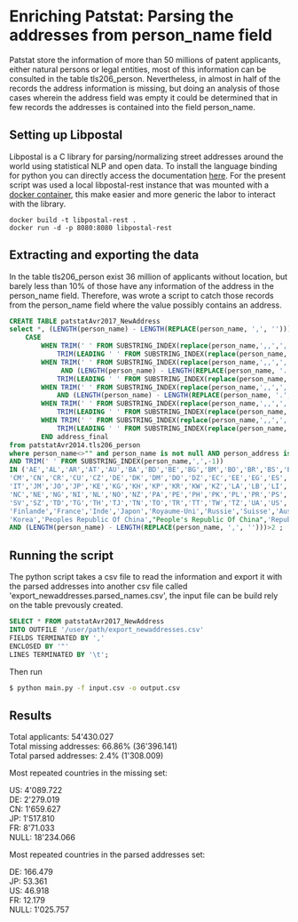 # Enriching Patstat: Parsing the addresses from person_name field

Patstat store the information of more than 50 millions of patent applicants, either natural persons or legal entities, most of this information can be consulted in the table tls206_person. Nevertheless, in almost in half of the records the address information is missing, but doing an analysis of those cases wherein the address field was empty it could be determined that in few records the addresses is contained into the field person_name.

## Setting up Libpostal 

Libpostal is a C library for parsing/normalizing street addresses around the world using statistical NLP and open data. To install
the language binding for python you can directly access the documentation [here](https://github.com/openvenues/pypostal). For the present 
script was used a local libpostal-rest instance that was mounted with a [docker container](https://github.com/johnlonganecker/libpostal-rest-docker), 
this make easier and more generic the labor to interact with the library. 

```
docker build -t libpostal-rest .
docker run -d -p 8080:8080 libpostal-rest
```
## Extracting and exporting the data

In the table tls206_person exist 36 million of applicants without location, but barely less than 10% of those have any information of the address in the person_name field. Therefore, was wrote a script to catch those records from the person_name field where the value possibly contains an address.

```sql
CREATE TABLE patstatAvr2017_NewAddress
select *, (LENGTH(person_name) - LENGTH(REPLACE(person_name, ',', ''))) Nbcomma,
	CASE 
		WHEN TRIM(' ' FROM SUBSTRING_INDEX(replace(person_name,',,',','),',',-1)) IN ('JP','US','CA','CANADA','JAPAN','GB','ZA') AND (LENGTH(person_name) - LENGTH(REPLACE(person_name, ',', '')))>3 THEN 
			TRIM(LEADING ' ' FROM SUBSTRING_INDEX(replace(person_name,',,',','),',',-3))
		WHEN TRIM(' ' FROM SUBSTRING_INDEX(replace(person_name,',,',','),',',-1)) IN ('JP','US','CA','CANADA','JAPAN','GB','ZA') AND (LENGTH(person_name) - LENGTH(REPLACE(person_name, ',', '')))=3 
			 AND (LENGTH(person_name) - LENGTH(REPLACE(person_name, '.', '')))<=1 THEN 
			TRIM(LEADING ' ' FROM SUBSTRING_INDEX(replace(person_name,',,',','),',',-2)) 
		WHEN TRIM(' ' FROM SUBSTRING_INDEX(replace(person_name,',,',','),',',-1)) IN ('JP','US','CA','CANADA','JAPAN','GB','ZA') AND (LENGTH(person_name) - LENGTH(REPLACE(person_name, ',', '')))=3 
			AND (LENGTH(person_name) - LENGTH(REPLACE(person_name, '.', '')))>1 THEN TRIM(LEADING ' ' FROM SUBSTRING_INDEX(replace(person_name,',,',','),',',-3))
		WHEN TRIM(' ' FROM SUBSTRING_INDEX(replace(person_name,',,',','),',',-1)) NOT IN ('JP','US','CA','CANADA','JAPAN','GB','ZA') AND (LENGTH(person_name) - LENGTH(REPLACE(person_name, ',', '')))>4 THEN 
			TRIM(LEADING ' ' FROM SUBSTRING_INDEX(replace(person_name,',,',','),',',-3))
		WHEN TRIM(' ' FROM SUBSTRING_INDEX(replace(person_name,',,',','),',',-1)) NOT IN ('JP','US','CA','CANADA','JAPAN','GB','ZA') AND (LENGTH(person_name) - LENGTH(REPLACE(person_name, ',', '')))<=4 THEN 
			TRIM(LEADING ' ' FROM SUBSTRING_INDEX(replace(person_name,',,',','),',',-2))  
		END address_final 
from patstatAvr2014.tls206_person
where person_name<>"" and person_name is not null AND person_address is null
AND TRIM(' ' FROM SUBSTRING_INDEX(person_name,',',-1)) 
IN ('AE','AL','AR','AT','AU','BA','BD','BE','BG','BM','BO','BR','BS','BY','BZ','CA','CD','CF','CG','CH','CI','CL',
'CM','CN','CR','CU','CZ','DE','DK','DM','DO','DZ','EC','EE','EG','ES','ET','FI','FJ','FR','GA','GB','GR','HK','HU','ID','IE','IL','IN','IQ','IR','IS',
'IT','JM','JO','JP','KE','KG','KH','KP','KR','KW','KZ','LA','LB','LI','LK','LU','LY','MA','MC','MD','ME','MN','MO','MQ','MR','MT','MU','MV','MW','MX',
'NC','NE','NG','NI','NL','NO','NZ','PA','PE','PH','PK','PL','PR','PS','PT','PY','QA','RE','RO','RS','RU','RW','SA','SC','SE','SG','SI','SK','SN','SO',
'SV','SZ','TD','TG','TH','TJ','TN','TO','TR','TT','TW','TZ','UA','US','UY','VE','VN','ZA','Australie','Autriche','Belgique','Canada','États-Unis','Espagne',
'Finlande','France','Inde','Japon','Royaume-Uni','Russie','Suisse','Australia','Austria','Belgium','Brazil','China','Deutschland','Germany','India','Japan',
'Korea','Peoples Republic Of China',"People's Republic Of China",'Republic Of China','Russia','South Korea','Spain','Switzerland','United Kingdom','United States')
AND (LENGTH(person_name) - LENGTH(REPLACE(person_name, ',', '')))>2 ;
```

## Running the script

The python script takes a csv file to read the information and export it with the parsed addresses into another csv file called 'export_newaddresses.parsed_names.csv', the input file can be build
rely on the table prevously created. 

```sql
SELECT * FROM patstatAvr2017_NewAddress
INTO OUTFILE '/user/path/export_newaddresses.csv'
FIELDS TERMINATED BY ','
ENCLOSED BY '"'
LINES TERMINATED BY '\t';
```
Then run

```bash
$ python main.py -f input.csv -o output.csv
```

## Results

Total applicants: 54'430.027 <br/>
Total missing addresses: 66.86% (36'396.141) <br/>
Total parsed addresses: 2.4% (1'308.009)

Most repeated countries in the missing set: 

US: 4'089.722 <br/> 
DE: 2'279.019 <br/>
CN: 1'659.627 <br/>
JP: 1'517.810 <br/>
FR: 8'71.033 <br/>
NULL: 18'234.066 

Most repeated countries in the parsed addresses set:

DE:	166.479 <br/>
JP:	53.361 <br/>
US:	46.918 <br/>
FR:	12.179 <br/>
NULL: 1'025.757
